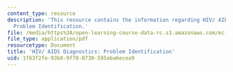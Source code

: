 ```yaml
---
content_type: resource
description: 'This resource contains the information regarding HIV/ AIDS Diagnostics:
  Problem Identification.'
file: /media/https%3A/open-learning-course-data-rc.s3.amazonaws.com/ec-s11-engineering-capacity-in-community-based-healthcare-fall-2005/1f63f2fe93b09f700730595aba6ecea9_MITEC_S11F05_hw2_doup.pdf
file_type: application/pdf
resourcetype: Document
title: 'HIV/ AIDS Diagnostics: Problem Identification'
uid: 1f63f2fe-93b0-9f70-0730-595aba6ecea9
---
```

